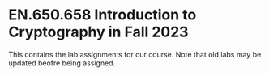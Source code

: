 # EN.650.658 Introduction to Cryptography in Fall 2023

This contains the lab assignments for our course. Note that old labs may be updated beofre being assigned.
